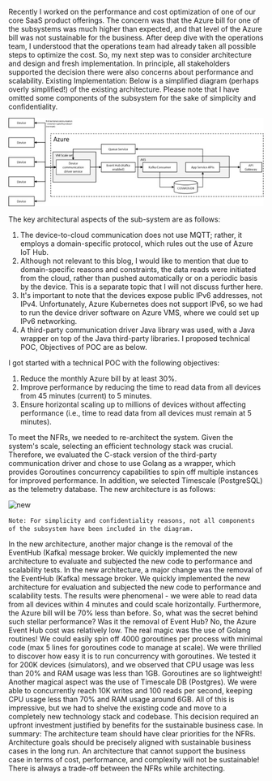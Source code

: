 Recently I worked on the performance and cost optimization of one of our core SaaS product offerings. The concern was that the Azure bill for one of the subsystems was much higher than expected, and that level of the Azure bill was not sustainable for the business.
After deep dive with the operations team, I understood that the operations team had already taken all possible steps to optimize the cost. So, my next step was to consider architecture and design and fresh implementation. In principle, all stakeholders supported the decision there were also concerns about performance and scalability.
Existing Implementation:
        Below is a simplified diagram (perhaps overly simplified!) of the existing architecture. Please note that I have omitted some components of the subsystem for the sake of simplicity and confidentiality.

![existing](resources/existing_diagram.jpg)
  
  The key architectural aspects of the sub-system are as follows:
1.	The device-to-cloud communication does not use MQTT; rather, it employs a domain-specific protocol, which rules out the use of Azure IoT Hub.
2.	Although not relevant to this blog, I would like to mention that due to domain-specific reasons and constraints, the data reads were initiated from the cloud, rather than pushed automatically or on a periodic basis by the device. This is a separate topic that I will not discuss further here.
3.	It's important to note that the devices expose public IPv6 addresses, not IPv4. Unfortunately, Azure Kubernetes does not support IPv6, so we had to run the device driver software on Azure VMS, where we could set up IPv6 networking.
4.	A third-party communication driver Java library was used, with a Java wrapper on top of the Java third-party libraries. I proposed technical POC, Objectives of POC are as below.

I got started with a technical POC with the following objectives:
1.	Reduce the monthly Azure bill by at least 30%.
2.	Improve performance by reducing the time to read data from all devices from 45 minutes (current) to 5 minutes.
3.	Ensure horizontal scaling up to millions of devices without affecting performance (i.e., time to read data from all devices must remain at 5 minutes).

To meet the NFRs, we needed to re-architect the system. Given the system's scale, selecting an efficient technology stack was crucial. Therefore, we evaluated the C-stack version of the third-party communication driver and chose to use Golang as a wrapper, which provides Goroutines concurrency capabilities to spin off multiple instances for improved performance. In addition, we selected Timescale (PostgreSQL) as the telemetry database.
The new architecture is as follows:

![new](resources/new.jpg)
    
    
    Note: For simplicity and confidentiality reasons, not all components of the subsystem have been included in the diagram.
In the new architecture, another major change is the removal of the EventHub (Kafka) message broker. We quickly implemented the new architecture to evaluate and subjected the new code to performance and scalability tests. 
In the new architecture, a major change was the removal of the EventHub (Kafka) message broker. We quickly implemented the new architecture for evaluation and subjected the new code to performance and scalability tests. 
The results were phenomenal - we were able to read data from all devices within 4 minutes and could scale horizontally. Furthermore, the Azure bill will be 70% less than before. 
So, what was the secret behind such stellar performance?
Was it the removal of Event Hub? No, the Azure Event Hub cost was relatively low. The real magic was the use of Golang routines! 
We could easily spin off 4000 goroutines per process with minimal code (max 5 lines for goroutines code to manage at scale). We were thrilled to discover how easy it is to run concurrency with goroutines. We tested it for 200K devices (simulators), and we observed that CPU usage was less than 20% and RAM usage was less than 1GB. Goroutines are so lightweight!
Another magical aspect was the use of Timescale DB (Postgres). We were able to concurrently reach 10K writes and 100 reads per second, keeping CPU usage less than 70% and RAM usage around 6GB.
All of this is impressive, but we had to shelve the existing code and move to a completely new technology stack and codebase. This decision required an upfront investment justified by benefits for the sustainable business case.
In summary:
The architecture team should have clear priorities for the NFRs. Architecture goals should be precisely aligned with sustainable business cases in the long run. An architecture that cannot support the business case in terms of cost, performance, and complexity will not be sustainable! There is always a trade-off between the NFRs while architecting.
